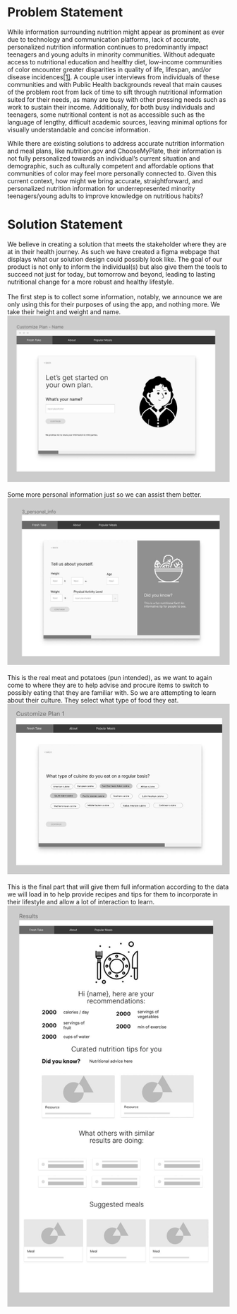 # Problem Statement

While information surrounding nutrition might appear as prominent as ever due to technology and communication platforms, lack of accurate, personalized nutrition information continues to predominantly impact teenagers and young adults in minority communities. Without adequate access to nutritional education and healthy diet, low-income communities of color encounter greater disparities in quality of life, lifespan, and/or disease incidences[[1]](https://www.ncbi.nlm.nih.gov/pmc/articles/PMC2729116/). A couple user interviews from individuals of these communities and with Public Health backgrounds reveal that main causes of the problem root from lack of time to sift through nutritional information suited for their needs, as many are busy with other pressing needs such as work to sustain their income. Additionally, for both busy individuals and teenagers, some nutritional content is not as accessible such as the language of lengthy, difficult academic sources, leaving minimal options for visually understandable and concise information.

While there are existing solutions to address accurate nutrition information and meal plans, like nutrition.gov and ChooseMyPlate, their information is not fully personalized towards an individual’s current situation and demographic, such as culturally competent and affordable options that communities of color may feel more personally connected to. Given this current context, how might we bring accurate, straightforward, and personalized nutrition information for underrepresented minority teenagers/young adults to improve knowledge on nutritious habits?

# Solution Statement

We believe in creating a solution that meets the stakeholder where they are at in their health journey. As such we have created a figma webpage that displays what our solution design could possibly look like. The goal of our product is not only to inform the individual(s) but also give them the tools to succeed not just for today, but tomorrow and beyond, leading to lasting nutritional change for a more robust and healthy lifestyle.
<br></br>
The first step is to collect some information, notably, we announce we are only using this for their purposes of using the app, and nothing more. We take their height and weight and name.
![Sign-Up](fig1.jpg)
<br></br>
Some more personal information just so we can assist them better.
![Height&Weight](fig2.jpg)
<br></br>
This is the real meat and potatoes (pun intended), as we want to again come to where they are to help advise and procure items to switch to possibly eating that they are familiar with. So we are attempting to learn about their culture. They select what type of food they eat.
![CultureMenu](fig3.jpg)
<br></br>
This is the final part that will give them full information according to the data we will load in to help provide recipes and tips for them to incorporate in their lifestyle and allow a lot of interaction to learn.
![Final-Results](fig4.jpg)
